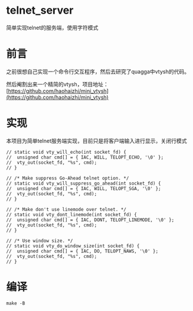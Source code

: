 # telnet_server
简单实现telnet的服务端，使用字符模式

# 前言
之前很想自己实现一个命令行交互程序，然后去研究了quagga中vtysh的代码。

然后阉割出来一个精简的vtysh，项目地址：[https://github.com/haohaizhi/mini_vtysh](https://github.com/haohaizhi/mini_vtysh)


# 实现

本项目为简单telnet服务端实现，目前只是将客户端输入进行显示，关闭行模式

```
// static void vty_will_echo(int socket_fd) {
// 	unsigned char cmd[] = { IAC, WILL, TELOPT_ECHO, '\0' };
// 	vty_out(socket_fd, "%s", cmd);
// }

// /* Make suppress Go-Ahead telnet option. */
// static void vty_will_suppress_go_ahead(int socket_fd) {
// 	unsigned char cmd[] = { IAC, WILL, TELOPT_SGA, '\0' };
// 	vty_out(socket_fd, "%s", cmd);
// }

// /* Make don't use linemode over telnet. */
// static void vty_dont_linemode(int socket_fd) {
// 	unsigned char cmd[] = { IAC, DONT, TELOPT_LINEMODE, '\0' };
// 	vty_out(socket_fd, "%s", cmd);
// }

// /* Use window size. */
// static void vty_do_window_size(int socket_fd) {
// 	unsigned char cmd[] = { IAC, DO, TELOPT_NAWS, '\0' };
// 	vty_out(socket_fd, "%s", cmd);
// }
```

# 编译
```
make -B
```
